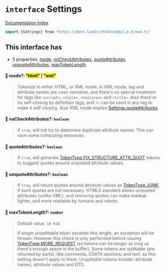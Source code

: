 # `interface` Settings

[Documentation Index](../README.md)

```ts
import {Settings} from "https://deno.land/x/htmltok@v3.0.0/mod.ts"
```

## This interface has

- 5 properties:
[mode](#-mode-html--xml),
[noCheckAttributes](#-nocheckattributes-boolean),
[quoteAttributes](#-quoteattributes-boolean),
[unquoteAttributes](#-unquoteattributes-boolean),
[maxTokenLength](#-maxtokenlength-number)


#### 📄 mode?: <mark>"html"</mark> | <mark>"xml"</mark>

> Tokenize in either HTML, or XML mode. In XML mode, tag and attribute names are case-sensitive, and there's no special treatment for tags like `<script>`, `<style>`, `<textarea>` and `<title>`. Also there're no self-closing by definition tags, and `/>` can be used in any tag to make it self-closing. Also XML mode implies [Settings.quoteAttributes](../interface.Settings/README.md#-quoteattributes-boolean).



#### 📄 noCheckAttributes?: `boolean`

> If `true`, will not try to determine duplicate attribute names. This can save some computing resources.



#### 📄 quoteAttributes?: `boolean`

> If `true`, will generate [TokenType.FIX\_STRUCTURE\_ATTR\_QUOT](../enum.TokenType/README.md#fix_structure_attr_quot--29) tokens to suggest quotes around unquoted attribute values.



#### 📄 unquoteAttributes?: `boolean`

> If `true`, will return quotes around attribute values as [TokenType.JUNK](../enum.TokenType/README.md#junk--23), if such quotes are not necessary. HTML5 standard allows unquoted attributes (unlike XML), and removing quotes can make markup lighter, and more readable by humans and robots.



#### 📄 maxTokenLength?: `number`

> Default value: `16 KiB`
> 
> If single unsplittable token exceeds this length, an exception will be thrown.
> However this check is only performed before issuing [TokenType.MORE\_REQUEST](../enum.TokenType/README.md#more_request--33) (so tokens can be longer as long as there's enough space in the buffer).
> Some tokens are splittable (are returned by parts), like comments, CDATA sections, and text, so this setting doesn't apply to them.
> Unsplitable tokens include: attribute names, attribute values and DTD.



